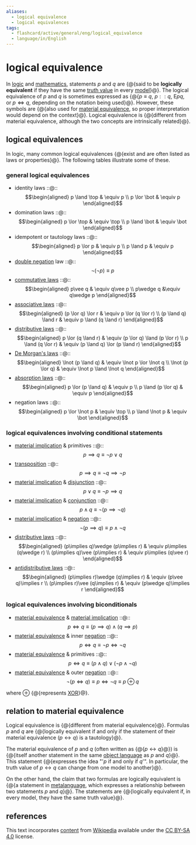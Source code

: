 ```yaml
---
aliases:
  - logical equivalence
  - logical equivalences
tags:
  - flashcard/active/general/eng/logical_equivalence
  - language/in/English
---
```


# logical equivalence

In [logic](logic.md) and [mathematics](mathematics.md), statements $p$ and $q$ are {@{said to be __logically equivalent__ if they have the same [truth value](truth%20value.md) in every [model](structure%20(mathematical%20logic).md)}@}. The logical equivalence of $p$ and $q$ is sometimes expressed as {@{$p\equiv q$, $p : : q$, ${\textsf {E} }pq$, or $p\iff q$, depending on the notation being used}@}. However, these symbols are {@{also used for [material equivalence](if%20and%20only%20if.md), so proper interpretation would depend on the context}@}. Logical equivalence is {@{different from material equivalence, although the two concepts are intrinsically related}@}. <!--SR:!2027-03-16,700,330!2025-10-19,316,350!2028-02-28,985,350!2027-09-29,865,350-->

## logical equivalences

In logic, many common logical equivalences {@{exist and are often listed as laws or properties}@}. The following tables illustrate some of these. <!--SR:!2026-07-04,464,309-->

### general logical equivalences

- identity laws ::@:: $$\begin{aligned} p \land \top & \equiv p \\ p \lor \bot & \equiv p \end{aligned}$$ <!--SR:!2027-04-05,723,341!2025-11-04,326,341-->
- domination laws ::@:: $$\begin{aligned} p \lor \top & \equiv \top \\ p \land \bot & \equiv \bot \end{aligned}$$ <!--SR:!2026-03-11,412,321!2025-08-11,258,330-->
- idempotent or tautology laws ::@:: $$\begin{aligned} p \lor p & \equiv p \\ p \land p & \equiv p \end{aligned}$$ <!--SR:!2025-11-11,329,341!2025-07-15,236,330-->
- [double negation](double%20negation.md) law ::@:: $$\neg (\neg p)\equiv p$$ <!--SR:!2025-08-02,251,330!2025-07-13,230,321-->
- [commutative laws](commutative%20property.md) ::@:: $$\begin{aligned} p\vee q & \equiv q\vee p \\ p\wedge q &\equiv q\wedge p \end{aligned}$$ <!--SR:!2025-10-02,299,341!2025-07-26,245,330-->
- [associative laws](associative%20property.md) ::@:: $$\begin{aligned} (p \lor q) \lor r & \equiv p \lor (q \lor r) \\ (p \land q) \land r & \equiv p \land (q \land r) \end{aligned}$$ <!--SR:!2025-10-16,313,349!2027-09-03,830,330-->
- [distributive laws](distributive%20property.md) ::@:: $$\begin{aligned} p \lor (q \land r) & \equiv (p \lor q) \land (p \lor r) \\ p \land (q \lor r) & \equiv (p \land q) \lor (p \land r) \end{aligned}$$ <!--SR:!2027-05-04,746,341!2026-11-12,601,321-->
- [De Morgan's laws](De%20Morgan's%20laws.md) ::@:: $$\begin{aligned} \lnot (p \land q) & \equiv \lnot p \lor \lnot q \\ \lnot (p \lor q) & \equiv \lnot p \land \lnot q \end{aligned}$$ <!--SR:!2027-07-14,798,341!2025-10-05,301,336-->
- [absorption laws](absorption%20law.md) ::@:: $$\begin{aligned} p \lor (p \land q) & \equiv p \\ p \land (p \lor q) & \equiv p \end{aligned}$$ <!--SR:!2027-01-24,660,330!2025-08-28,272,336-->
- negation laws ::@:: $$\begin{aligned} p \lor \lnot p & \equiv \top \\ p \land \lnot p & \equiv \bot \end{aligned}$$ <!--SR:!2025-11-22,340,349!2025-10-28,319,341-->

### logical equivalences involving conditional statements

- [material implication](material%20implication%20(rule%20of%20inference).md) & primitives ::@:: $$p\implies q\equiv \neg p\vee q$$ <!--SR:!2027-07-05,797,350!2028-04-08,1016,350-->
- [transposition](contraposition.md) ::@:: $$p\implies q\equiv \neg q\implies \neg p$$ <!--SR:!2025-08-06,250,330!2025-10-03,302,350-->
- [material implication](material%20implication%20(rule%20of%20inference).md) & [disjunction](logical%20disjunction.md) ::@:: $$p\vee q\equiv \neg p\implies q$$ <!--SR:!2028-05-06,1038,350!2026-10-08,579,330-->
- [material implication](material%20implication%20(rule%20of%20inference).md) & [conjunction](logical%20conjunction.md) ::@:: $$p\wedge q\equiv \neg (p\implies \neg q)$$ <!--SR:!2027-11-19,903,350!2027-12-20,930,350-->
- [material implication](material%20implication%20(rule%20of%20inference).md) & [negation](negation.md) ::@:: $$\neg (p\implies q)\equiv p\wedge \neg q$$ <!--SR:!2028-04-09,1015,350!2025-10-17,299,330-->
- [distributive laws](distributive%20property.md) ::@:: $$\begin{aligned} (p\implies q)\wedge (p\implies r) & \equiv p\implies (q\wedge r) \\ (p\implies q)\vee (p\implies r) & \equiv p\implies (q\vee r) \end{aligned}$$ <!--SR:!2025-09-22,295,350!2025-11-12,333,350-->
- [antidistributive laws](distributive%20property.md) ::@:: $$\begin{aligned} (p\implies r)\wedge (q\implies r) & \equiv (p\vee q)\implies r \\ (p\implies r)\vee (q\implies r) & \equiv (p\wedge q)\implies r \end{aligned}$$ <!--SR:!2028-01-19,951,350!2025-07-11,233,330-->

### logical equivalences involving biconditionals

- [material equivalence](if%20and%20only%20if.md) & [material implication](material%20implication%20(rule%20of%20inference).md) ::@:: $$p\iff q\equiv (p\implies q)\wedge (q\implies p)$$ <!--SR:!2025-10-15,312,350!2025-11-19,340,350-->
- [material equivalence](if%20and%20only%20if.md) & inner [negation](negation.md) ::@:: $$p\iff q\equiv \neg p\iff \neg q$$ <!--SR:!2025-09-28,298,350!2025-10-06,306,350-->
- [material equivalence](if%20and%20only%20if.md) & primitives ::@:: $$p\iff q\equiv (p\wedge q)\vee (\neg p\wedge \neg q)$$ <!--SR:!2025-08-04,252,330!2025-12-07,355,350-->
- [material equivalence](if%20and%20only%20if.md) & outer [negation](negation.md) ::@:: $$\neg (p\iff q)\equiv p\iff \neg q\equiv p\oplus q$$ <!--SR:!2025-12-03,350,350!2028-03-27,1006,350-->

where $\oplus$ {@{represents [XOR](exclusive%20or.md)}@}. <!--SR:!2025-10-23,317,341-->

## relation to material equivalence

Logical equivalence is {@{different from material equivalence}@}. Formulas $p$ and $q$ are {@{logically equivalent if and only if the statement of their material equivalence ($p\leftrightarrow q$) is a tautology}@}. <!--SR:!2025-07-05,228,330!2027-11-02,886,341-->

The material equivalence of $p$ and $q$ (often written as {@{$p\leftrightarrow q$}@}) is {@{itself another statement in the same [object language](formal%20system.md) as $p$ and $q$}@}. This statement {@{expresses the idea "'$p$ if and only if $q$<!-- LaTeX separator -->'". In particular, the truth value of $p\leftrightarrow q$ can change from one model to another}@}. <!--SR:!2025-08-19,229,290!2027-12-19,917,336!2026-05-05,446,321-->

On the other hand, the claim that two formulas are logically equivalent is {@{a statement in [metalanguage](metalanguage.md), which expresses a relationship between two statements $p$ and $q$}@}. The statements are {@{logically equivalent if, in every model, they have the same truth value}@}. <!--SR:!2027-12-01,915,349!2025-10-31,299,296-->

## references

This text incorporates [content](https://en.wikipedia.org/wiki/logical_equivalence) from [Wikipedia](Wikipedia.md) available under the [CC BY-SA 4.0](https://creativecommons.org/licenses/by-sa/4.0/) license.
